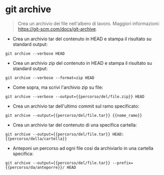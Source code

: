 # git archive

> Crea un archivio dei file nell'albero di lavoro.
> Maggiori informazioni: <https://git-scm.com/docs/git-archive>.

- Crea un archivio tar del contenuto in HEAD e stampa il risultato su standard output:

`git archive --verbose HEAD`

- Crea un archivio zip del contenuto in HEAD e stampa il risultato su standard output:

`git archive --verbose --format=zip HEAD`

- Come sopra, ma scrivi l'archivio zip su file:

`git archive --verbose --output={{percorso/del/file.zip}} HEAD`

- Crea un archivio tar dell'ultimo commit sul ramo specificato:

`git archive --output={{percorso/del/file.tar}} {{nome_ramo}}`

- Crea un archivio tar del contenuto di una specifica cartella:

`git archive --output={{percorso/del/file.tar}} HEAD:{{percorso/della/cartella}}`

- Anteponi un percorso ad ogni file cosí da archiviarlo in una cartella specifica:

`git archive --output={{percorso/del/file.tar}} --prefix={{percorso/da/anteporre}}/ HEAD`
